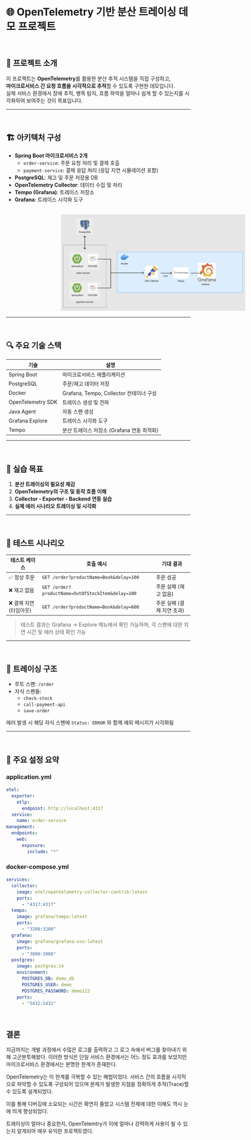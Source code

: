 # 🌐 OpenTelemetry 기반 분산 트레이싱 데모 프로젝트



<br>

## 🧠 프로젝트 소개

이 프로젝트는 **OpenTelemetry**를 활용한 분산 추적 시스템을 직접 구성하고,  
**마이크로서비스 간 요청 흐름을 시각적으로 추적**할 수 있도록 구현한 데모입니다.  
실제 서비스 환경에서 장애 추적, 병목 탐지, 흐름 파악을 얼마나 쉽게 할 수 있는지를 시각화하여 보여주는 것이 목표입니다.

---

<br>

## 🏗️ 아키텍처 구성

- **Spring Boot 마이크로서비스 2개**
  - `order-service`: 주문 요청 처리 및 결제 호출
  - `payment-service`: 결제 응답 처리 (응답 지연 시뮬레이션 포함)
- **PostgreSQL**: 재고 및 주문 저장용 DB
- **OpenTelemetry Collector**: 데이터 수집 및 처리
- **Tempo (Grafana)**: 트레이스 저장소
- **Grafana**: 트레이스 시각화 도구

<br>


<img src="image.png" alt="alt text" style="margin-left:150px;" width="600"/>

---

<br>

## 🔍 주요 기술 스택

| 기술                         | 설명                                       |
|------------------------------|--------------------------------------------|
| Spring Boot                  | 마이크로서비스 애플리케이션                |
| PostgreSQL                   | 주문/재고 데이터 저장                      |
| Docker                       | Grafana, Tempo, Collector 컨테이너 구성   |
| OpenTelemetry SDK            | 트레이스 생성 및 전파                      |
| Java Agent                   | 자동 스팬 생성                            |
| Grafana Explore              | 트레이스 시각화 도구                       |
| Tempo                        | 분산 트레이스 저장소 (Grafana 연동 최적화) |

---
<br>

## 🎯 실습 목표

1. **분산 트레이싱의 필요성 체감**
2. **OpenTelemetry의 구조 및 동작 흐름 이해**
3. **Collector - Exporter - Backend 연동 실습**
4. **실제 에러 시나리오 트레이싱 및 시각화**

---
<br>

## 🧪 테스트 시나리오

| 테스트 케이스          | 호출 예시                                              | 기대 결과                   |
|------------------------|--------------------------------------------------------|-----------------------------|
| ✅ 정상 주문           | `GET /order?productName=Book&delay=100`               | 주문 성공                   |
| ❌ 재고 없음           | `GET /order?productName=OutOfStockItem&delay=100`     | 주문 실패 (재고 없음)      |
| ❌ 결제 지연 (타임아웃) | `GET /order?productName=Book&delay=600`               | 주문 실패 (결제 지연 초과) |

> 테스트 결과는 Grafana → Explore 메뉴에서 확인 가능하며, 각 스팬에 대한 지연 시간 및 에러 상태 확인 가능

---

<br>

## 📸 트레이싱 구조

- 루트 스팬: `/order`  
- 자식 스팬들:
  - `check-stock`
  - `call-payment-api`
  - `save-order`

에러 발생 시 해당 자식 스팬에 `Status: ERROR` 와 함께 예외 메시지가 시각화됨

---

<br>

## 🔧 주요 설정 요약

### application.yml

```yaml
otel:
  exporter:
    otlp:
      endpoint: http://localhost:4317
  service:
    name: order-service
management:
  endpoints:
    web:
      exposure:
        include: "*"
```
### docker-compose.yml

```yaml
services:
  collector:
    image: otel/opentelemetry-collector-contrib:latest
    ports:
      - "4317:4317"
  tempo:
    image: grafana/tempo:latest
    ports:
      - "3200:3200"
  grafana:
    image: grafana/grafana-oss:latest
    ports:
      - "3000:3000"
  postgres:
    image: postgres:14
    environment:
      POSTGRES_DB: demo_db
      POSTGRES_USER: demo
      POSTGRES_PASSWORD: demo123
    ports:
      - "5432:5432"
```

<br>

## 결론
지금까지는 개발 과정에서 수많은 로그를 출력하고 그 로그 속에서 버그를 찾아내기 위해 고군분투해왔다.
이러한 방식은 단일 서비스 환경에서는 어느 정도 효과를 보았지만 마이크로서비스 환경에서는 분명한 한계가 존재한다.

OpenTelemetry는 이 한계를 극복할 수 있는 해법이었다.
서비스 간의 흐름을 시각적으로 파악할 수 있도록 구성되어 있으며 문제가 발생한 지점을 정확하게 추적(Trace)할 수 있도록 설계되었다.

이를 통해 디버깅에 소요되는 시간은 확연히 줄었고 시스템 전체에 대한 이해도 역시 눈에 띄게 향상되었다.

트레이싱이 얼마나 중요한지, OpenTelemtry가 이에 얼마나 강력하게 사용이 될 수 있는지 알게되어 매우 유익한 프로젝트였다.
